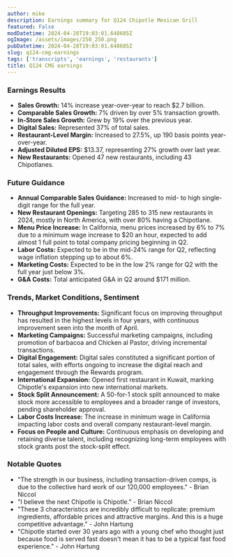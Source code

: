 ```yaml
---
author: mike
description: Earnings summary for Q124 Chipotle Mexican Grill 
featured: False
modDatetime: 2024-04-28T19:03:01.648685Z
ogImage: /assets/images/250_250.png
pubDatetime: 2024-04-28T19:03:01.648685Z
slug: q124-cmg-earnings
tags: ['transcripts', 'earnings', 'restaurants']
title: Q124 CMG earnings
---
```

### Earnings Results
- **Sales Growth:** 14% increase year-over-year to reach $2.7 billion.
- **Comparable Sales Growth:** 7% driven by over 5% transaction growth.
- **In-Store Sales Growth:** Grew by 19% over the previous year.
- **Digital Sales:** Represented 37% of total sales.
- **Restaurant-Level Margin:** Increased to 27.5%, up 190 basis points year-over-year.
- **Adjusted Diluted EPS:** $13.37, representing 27% growth over last year.
- **New Restaurants:** Opened 47 new restaurants, including 43 Chipotlanes.

### Future Guidance
- **Annual Comparable Sales Guidance:** Increased to mid- to high single-digit range for the full year.
- **New Restaurant Openings:** Targeting 285 to 315 new restaurants in 2024, mostly in North America, with over 80% having a Chipotlane.
- **Menu Price Increase:** In California, menu prices increased by 6% to 7% due to a minimum wage increase to $20 an hour, expected to add almost 1 full point to total company pricing beginning in Q2.
- **Labor Costs:** Expected to be in the mid-24% range for Q2, reflecting wage inflation stepping up to about 6%.
- **Marketing Costs:** Expected to be in the low 2% range for Q2 with the full year just below 3%.
- **G&A Costs:** Total anticipated G&A in Q2 around $171 million.

### Trends, Market Conditions, Sentiment
- **Throughput Improvements:** Significant focus on improving throughput has resulted in the highest levels in four years, with continuous improvement seen into the month of April.
- **Marketing Campaigns:** Successful marketing campaigns, including promotion of barbacoa and Chicken al Pastor, driving incremental transactions.
- **Digital Engagement:** Digital sales constituted a significant portion of total sales, with efforts ongoing to increase the digital reach and engagement through the Rewards program.
- **International Expansion:** Opened first restaurant in Kuwait, marking Chipotle's expansion into new international markets.
- **Stock Split Announcement:** A 50-for-1 stock split announced to make stock more accessible to employees and a broader range of investors, pending shareholder approval.
- **Labor Costs Increase:** The increase in minimum wage in California impacting labor costs and overall company restaurant-level margin.
- **Focus on People and Culture:** Continuous emphasis on developing and retaining diverse talent, including recognizing long-term employees with stock grants post the stock-split effect.

### Notable Quotes
- "The strength in our business, including transaction-driven comps, is due to the collective hard work of our 120,000 employees." - Brian Niccol
- "I believe the next Chipotle is Chipotle." - Brian Niccol
- "These 3 characteristics are incredibly difficult to replicate: premium ingredients, affordable prices and attractive margins. And this is a huge competitive advantage." - John Hartung
- "Chipotle started over 30 years ago with a young chef who thought just because food is served fast doesn't mean it has to be a typical fast food experience." - John Hartung